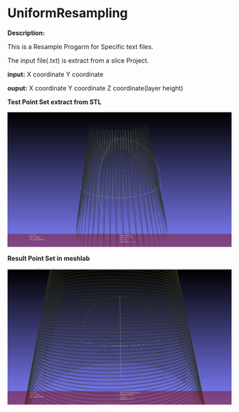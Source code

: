 # UniformResampling

**Description:**

This is a Resample Progarm for Specific text files.

The input file(.txt) is extract from a slice Project.
    
**input:**
		X coordinate      Y coordinate
    
**ouput:**
		X coordinate      Y coordinate      Z coordinate(layer height)
    

**Test Point Set extract from STL**

![image](https://github.com/TheBge/UniformResampling/blob/master/img/test.png)


**Result Point Set in meshlab**

![image](https://github.com/TheBge/UniformResampling/blob/master/img/res.png)

